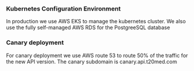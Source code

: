 ### Kubernetes Configuration Environment

In production we use AWS EKS to manage the kubernetes cluster. We also use
the fully self-managed AWS RDS for the PostgreeSQL database

### Canary deployment

For canary deployment we use AWS route 53 to route 50% of the traffic
for the new API version. The canary subdomain is canary.api.t20med.com

